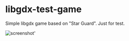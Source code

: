 libgdx-test-game
================
Simple libgdx game based on "Star Guard". Just for test. 

![screenshot'](http://farm3.staticflickr.com/2862/10137594004_7b5771d035_o.png)

